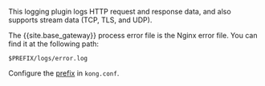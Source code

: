<!---shared with logging plugins --->

This logging plugin logs HTTP request and response data, and also supports stream
data (TCP, TLS, and UDP).

The {{site.base_gateway}} process error file is the Nginx error file.
You can find it at the following path:

`$PREFIX/logs/error.log`

Configure the [prefix](/gateway/configuration/#prefix) in 
`kong.conf`.